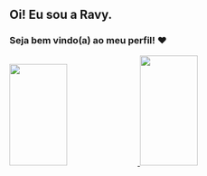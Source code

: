 ## Oi! Eu sou a Ravy. 
### Seja bem vindo(a) ao meu perfil! ❤️

<div width="75%">
  <a href="https://github.com/RavyBomfim">
  <img height="180em" width="45%" src="https://github-readme-stats.vercel.app/api?username=RavyBomfim&show_icons=true&theme=dracula&include_all_commits=true&count_private=true"/>
  <img height="195em" width="45%" src="https://github-readme-stats.vercel.app/api/top-langs/?username=RavyBomfim&layout=compact&langs_count=16&theme=dracula"/>
</div>
